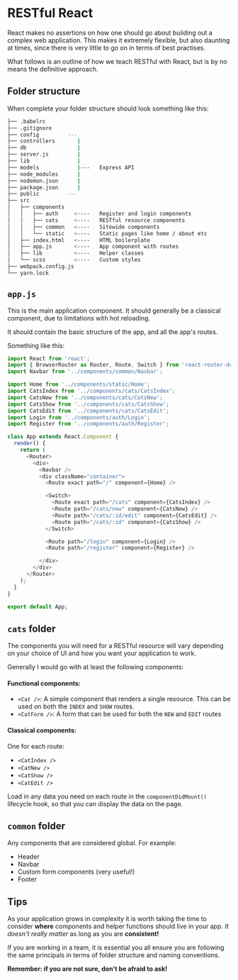 # RESTful React

React makes no assertions on how one should go about building out a complex web application. This makes it extremely flexible, but also daunting at times, since there is very little to go on in terms of best practises.

What follows is an outline of how we teach RESTful with React, but is by no means the definitive approach.

## Folder structure

When complete your folder structure should look something like this:

```sh
├── .babelrc
├── .gitignore
├── config         ---
├── controllers       |
├── db                |
├── server.js         |
├── lib               |
├── models            |---   Express API
├── node_modules      |
├── nodemon.json      |
├── package.json      |
├── public         ---
├── src
│   ├── components
│   │   ├── auth     <----   Register and login components
│   │   ├── cats     <----   RESTful resource components
│   │   ├── common   <----   Sitewide components
│   │   └── static   <----   Static pages like home / about etc
│   ├── index.html   <----   HTML boilerplate
│   ├── app.js       <----   App component with routes
│   ├── lib          <----   Helper classes
│   └── scss         <----   Custom styles
├── webpack.config.js
└── yarn.lock
```

## `app.js`

This is the main application component. It should generally be a classical component, due to limitations with hot reloading.

It should contain the basic structure of the app, and all the app's routes.

Something like this:

```js
import React from 'react';
import { BrowserRouter as Router, Route, Switch } from 'react-router-dom';
import Navbar from '../components/common/Navbar';

import Home from '../components/static/Home';
import CatsIndex from '../components/cats/CatsIndex';
import CatsNew from '../components/cats/CatsNew';
import CatsShow from '../components/cats/CatsShow';
import CatsEdit from '../components/cats/CatsEdit';
import Login from '../components/auth/Login';
import Register from '../components/auth/Register';

class App extends React.Component {
  render() {
    return (
      <Router>
        <div>
          <Navbar />
          <div className="container">
            <Route exact path="/" component={Home} />

            <Switch>
              <Route exact path="/cats" component={CatsIndex} />
              <Route path="/cats/new" component={CatsNew} />
              <Route path="/cats/:id/edit" component={CatsEdit} />
              <Route path="/cats/:id" component={CatsShow} />
            </Switch>

            <Route path="/login" component={Login} />
            <Route path="/register" component={Register} />

          </div>
        </div>
      </Router>
    );
  }
}

export default App;
```

## `cats` folder

The components you will need for a RESTful resource will vary depending on your choice of UI and how you want your application to work.

Generally I would go with at least the following components:

#### Functional components:

- `<Cat />`: A simple component that renders a single resource. This can be used on both the `INDEX` and `SHOW` routes.
- `<CatForm />`: A form that can be used for both the `NEW` and `EDIT` routes

#### Classical components:

One for each route:

- `<CatIndex />`
- `<CatNew />`
- `<CatShow />`
- `<CatEdit />`

Load in any data you need on each route in the `componentDidMount()` lifecycle hook, so that you can display the data on the page.

## `common` folder

Any components that are considered global. For example:

- Header
- Navbar
- Custom form components (very useful!)
- Footer

## Tips

As your application grows in complexity it is worth taking the time to consider **where** components and helper functions should live in your app. _It doesn't really matter_ as long as you are **consistent!**

If you are working in a team, it is essential you all ensure you are following the same principals in terms of folder structure and naming conventions.

**Remember: if you are not sure, don't be afraid to ask!**
